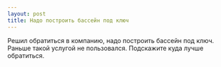 ```yaml
---
layout: post 
title: Надо построить бассейн под ключ 
--- 
```

Решил обратиться в компанию, надо построить бассейн под ключ. Раньше такой услугой не пользовался. Подскажите куда лучше обратиться.
